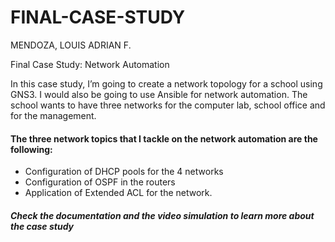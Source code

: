 # FINAL-CASE-STUDY

MENDOZA, LOUIS ADRIAN F.

Final Case Study: Network Automation

In this case study, I’m going to create a network topology for a school using GNS3. I would also be going to use Ansible 
for network automation. The school wants to have three networks for the computer lab, school office and for 
the management. 

#### The three network topics that I tackle on the network automation are the following:
<ul>
  <li>Configuration of DHCP pools for the 4 networks</li>
  <li>Configuration of OSPF in the routers</li>
  <li>Application of Extended ACL for the network.</li>
</ul>

##### Check the documentation and the video simulation to learn more about the case study
